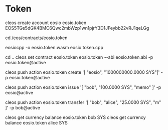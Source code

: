 # Token

cleos create account eosio eosio.token EOS5TGs5dGK4BMC6Qwc2mbWzp1wn1pjrY3D1JFeybb22vRJ1qeLGg

cd /eos/contracts/eosio.token

eosiocpp -o eosio.token.wasm eosio.token.cpp

cd ..
cleos set contract eosio.token eosio.token --abi eosio.token.abi -p eosio.token@active

cleos push action eosio.token create '[ "eosio", "1000000000.0000 SYS"]' -p eosio.token@active

cleos push action eosio.token issue '[ "bob", "100.0000 SYS", "memo" ]' -p eosio@active

cleos push action eosio.token transfer '[ "bob", "alice", "25.0000 SYS", "m" ]' -p bob@active

cleos get currency balance eosio.token bob SYS
cleos get currency balance eosio.token alice SYS
